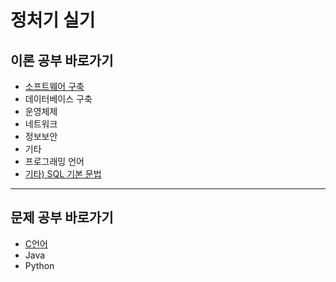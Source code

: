 # 정처기 실기

## 이론 공부 바로가기
- [소프트웨어 구축](https://github.com/rowanna/information-processing-study/blob/main/000_%EC%9D%B4%EB%A1%A0%EA%B3%B5%EB%B6%80/01_%EC%86%8C%ED%94%84%ED%8A%B8%EC%9B%A8%EC%96%B4%EA%B5%AC%EC%B6%95.md)
- 데이터베이스 구축
- 운영체제
- 네트워크
- 정보보안
- 기타
- 프로그래밍 언어
- [기타) SQL 기본 문법](https://github.com/rowanna/information-processing-study/blob/main/999_%ED%94%84%EB%A1%9C%EA%B7%B8%EB%9E%98%EB%B0%8D%EC%96%B8%EC%96%B4_SQL_%EA%B3%B5%EB%B6%80/SQL_%EA%B8%B0%EB%B3%B8%EB%AC%B8%EB%B2%95.md)
---
## 문제 공부 바로가기

- [C언어](https://github.com/rowanna/information-processing-study/blob/main/999_%ED%94%84%EB%A1%9C%EA%B7%B8%EB%9E%98%EB%B0%8D%EC%96%B8%EC%96%B4_SQL_%EA%B3%B5%EB%B6%80/00_C%EC%96%B8%EC%96%B4.md)
- Java
- Python
